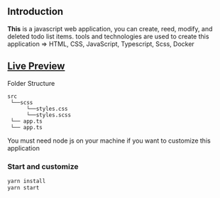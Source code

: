 ## Introduction

**This** is a javascript web application, you can create, reed, modify, and deleted todo list items.
tools and technologies are used to create this application => HTML, CSS, JavaScript, Typescript, Scss, Docker

## [Live Preview][live-preview-link]

[live-preview-link]: https://crud-appication-todo.vercel.app/

Folder Structure

```
src
 └──scss
      └──styles.css
      └──styles.scss
 └── app.ts
 └── app.ts

```

You must need node js on your machine if you want to customize this application

### Start and customize

```bash
yarn install
yarn start
```
